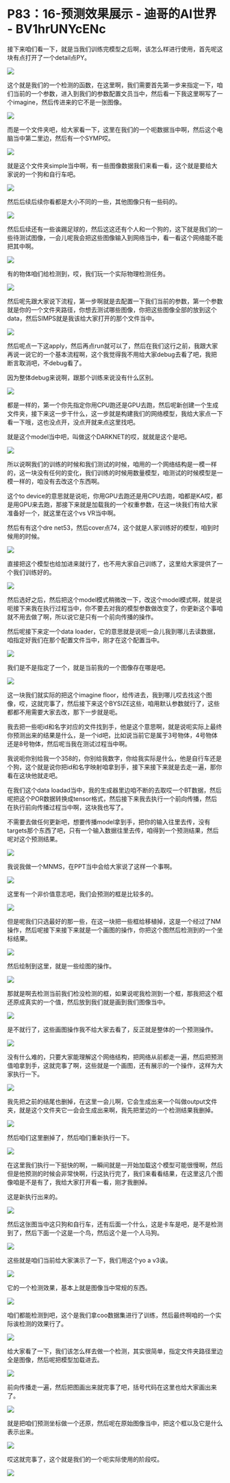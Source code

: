 # P83：16-预测效果展示 - 迪哥的AI世界 - BV1hrUNYcENc

接下来咱们看一下，就是当我们训练完模型之后啊，该怎么样进行使用，首先呢这块有点打开了一个detail点PY。



![](img/076f1f1acc2a15b26fe091e37291845e_1.png)

这个就是我们的一个检测的函数，在这里啊，我们需要首先第一步来指定一下，咱们当前的一个参数，进入到我们的参数配置文员当中，然后看一下我这里啊写了一个imagine，然后传进来的它不是一张图像。



![](img/076f1f1acc2a15b26fe091e37291845e_3.png)

而是一个文件夹吧，给大家看一下，这里在我们的一个呃数据当中啊，然后这个电脑当中第二里边，然后有一个SYMP哎。



![](img/076f1f1acc2a15b26fe091e37291845e_5.png)

就是这个文件夹simple当中啊，有一些图像数据我们来看一看，这个就是要给大家说的一个狗和自行车吧。

![](img/076f1f1acc2a15b26fe091e37291845e_7.png)

然后后续后续你看都是大小不同的一些，其他图像只有一些码的。

![](img/076f1f1acc2a15b26fe091e37291845e_9.png)

然后后续还有一些诶踢足球的，然后这这还有个人和一个狗的，这下就是我们的一些待测试图像，一会儿呢我会把这些图像输入到网络当中，看一看这个网络能不能把其中啊。



![](img/076f1f1acc2a15b26fe091e37291845e_11.png)

有的物体咱们给检测到，哎，我们玩一个实际物理检测任务。

![](img/076f1f1acc2a15b26fe091e37291845e_13.png)

然后呢先跟大家说下流程，第一步啊就是去配置一下我们当前的参数，第一个参数就是你的一个文件夹路径，你想去测试哪些图像，你把这些图像全部的放到这个data，然后SIMPS就是我该给大家打开的那个文件当中。



![](img/076f1f1acc2a15b26fe091e37291845e_15.png)

然后呢点一下这apply，然后再点run就可以了，然后在我们这行之前，我跟大家再说一说它的一个基本流程啊，这个我觉得我不用给大家debug去看了吧，我把断言取消吧，不debug看了。

因为整体debug来说啊，跟那个训练来说没有什么区别。

![](img/076f1f1acc2a15b26fe091e37291845e_17.png)

都是一样的，第一个你先指定你用CPU跑还是GPU去跑，然后呢新创建一个生成文件夹，接下来这一步干什么，这一步就是构建我们的网络模型，我给大家点一下看一下哦，这也没点开，没点开就来点这里找吧。

就是这个model当中吧，叫做这个DARKNET的哎，就就是这个是吧。

![](img/076f1f1acc2a15b26fe091e37291845e_19.png)

所以说啊我们的训练的时候和我们测试的时候，咱用的一个网络结构是一模一样的，这一块没有任何的变化，我们训练的时候用数量模型，咱测试的时候模型是一模一样的，咱没有去改这个东西啊。

这个to device的意思就是说呃，你用GPU去跑还是用CPU去跑，咱都是KA哎，都是用GPU来去跑，那接下来就是加载我的一个权重参数，在这一块我们有给大家准备好一个，就这里在这个vs VR当中啊。

然后有有这个dre net53，然后cover点74，这个就是人家训练好的模型，咱到时候用的时候。

![](img/076f1f1acc2a15b26fe091e37291845e_21.png)

直接把这个模型也给加进来就行了，也不用大家自己训练了，这里给大家提供了一个我们训练好的。

![](img/076f1f1acc2a15b26fe091e37291845e_23.png)

然后选好之后，然后把这个model模式稍微改一下，改这个model模式啊，就是说呃接下来我在执行过程当中，你不要去对我的模型参数做改变了，你更新这个事咱就不用去做了啊，所以说它是只有一个前向传播的操作。

然后呢接下来定一个data loader，它的意思就是说呃一会儿我到哪儿去读数据，咱指定好我们在那个配置文件当中，刚才在这个配置当中。



![](img/076f1f1acc2a15b26fe091e37291845e_25.png)

我们是不是指定了一个，就是当前我的一个图像存在哪是吧。

![](img/076f1f1acc2a15b26fe091e37291845e_27.png)

这一块我们就实际的把这个imagine floor，给传进去，我到哪儿哎去找这个图像，哎，这就完事了，然后接下来这个BYSIZE这些，咱用默认参数就行了，这些都都不用需要大家去改，那下一步就是呃。

我去把一些呃id和名字对应的文件找到手，他是这个意思啊，就是说呃实际上最终你预测出来的结果是什么，是一个id吧，比如说当前它是属于3号物体，4号物体还是8号物体，然后呢当我在测试过程当中啊。

我说呃你别给我一个358的，你别给我数字，你给我实际是什么，他是自行车还是个狗，这个就是说你把id和名字映射咱拿到手，接下来接下来就是去走一遍，那你看在这块他就走吧。

在我们这个data loadad当中，我的生成器里边咱不断的去取哎一个BT数据，然后呢把这个POR数据转换成tensor格式，然后接下来我去执行一个前向传播，然后在执行前向传播过程当中啊，这块我也写了。

不需要去做任何更新吧，想要传播model拿到手，把你的输入往里去传，没有targets那个东西了吧，只有一个输入数据往里去传，咱得到一个预测结果，然后呢对这个预测结果。



![](img/076f1f1acc2a15b26fe091e37291845e_29.png)

我说我做一个MNMS，在PPT当中会给大家说了这样一个事啊。

![](img/076f1f1acc2a15b26fe091e37291845e_31.png)

这里有一个非价值意志吧，我们会预测的框是比较多的。

![](img/076f1f1acc2a15b26fe091e37291845e_33.png)

但是呢我们只选最好的那一些，在这一块把一些框给移植掉，这是一个经过了NM操作，然后呢接下来接下来就是一个画图的操作，你把这个图然后检测到的一个坐标结果。



![](img/076f1f1acc2a15b26fe091e37291845e_35.png)

然后绘制到这里，就是一些绘图的操作。

![](img/076f1f1acc2a15b26fe091e37291845e_37.png)

那就是啊去检测当前我们检没检测的框，如果说呢我检测到一个框，那我把这个框还原成真实的一个值，然后放到我们就是画到我们图像当中。



![](img/076f1f1acc2a15b26fe091e37291845e_39.png)

是不就行了，这些画图操作我不给大家去看了，反正就是整体的一个预测操作。

![](img/076f1f1acc2a15b26fe091e37291845e_41.png)

没有什么难的，只要大家能理解这个网络结构，把网络从前都走一遍，然后把预测值咱拿到手，这就完事了啊，这些就是一个画图，还有展示的一个操作，这样为大家执行一下。



![](img/076f1f1acc2a15b26fe091e37291845e_43.png)

我先把之前的结尾也删掉，在这里一会儿啊，它会生成出来一个叫做output文件夹，就是这个文件夹它一会会生成出来啊，我先把里边的一个检测结果我删掉。



![](img/076f1f1acc2a15b26fe091e37291845e_45.png)

然后咱们这里删掉了，然后咱们重新执行一下。

![](img/076f1f1acc2a15b26fe091e37291845e_47.png)

在这里我们执行一下挺快的啊，一瞬间就是一开始加载这个模型可能很慢啊，然后但是他预测的时候会非常快啊，行这执行完了，我们来看看结果，在这里这几个图像咱是不是有了，我给大家打开看一看，刚才我删掉。

这是新执行出来的。

![](img/076f1f1acc2a15b26fe091e37291845e_49.png)

然后这张图当中这只狗和自行车，还有后面一个什么，这是卡车是吧，是不是检测到了，然后下面一个这是一个鸟，然后这个是一个人马狗。



![](img/076f1f1acc2a15b26fe091e37291845e_51.png)

这些就是咱们当前给大家演示了一下，我们用这个yo a v3诶。

![](img/076f1f1acc2a15b26fe091e37291845e_53.png)

它的一个检测效果，基本上就是图像当中常规的东西。

![](img/076f1f1acc2a15b26fe091e37291845e_55.png)

咱们都能检测到吧，这个是我们拿coo数据集进行了训练，然后最终啊咱的一个实际诶检测的效果行了。

![](img/076f1f1acc2a15b26fe091e37291845e_57.png)

给大家看了一下，我们该怎么样去做一个检测，其实很简单，指定文件夹路径里边全是图像，然后呢把模型加载进去。



![](img/076f1f1acc2a15b26fe091e37291845e_59.png)

前向传播走一遍，然后把图画出来就完事了吧，括号代码在这里也给大家画出来了。

![](img/076f1f1acc2a15b26fe091e37291845e_61.png)

就是把咱们预测坐标做一个还原，然后呢在原始图像当中，把这个框以及它是什么表示出来。

![](img/076f1f1acc2a15b26fe091e37291845e_63.png)

哎这就完事了，这个就是我们的一个呃实际使用的阶段哎。

![](img/076f1f1acc2a15b26fe091e37291845e_65.png)